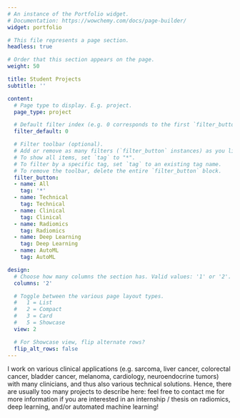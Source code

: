 ```yaml
---
# An instance of the Portfolio widget.
# Documentation: https://wowchemy.com/docs/page-builder/
widget: portfolio

# This file represents a page section.
headless: true

# Order that this section appears on the page.
weight: 50

title: Student Projects
subtitle: ''

content:
  # Page type to display. E.g. project.
  page_type: project

  # Default filter index (e.g. 0 corresponds to the first `filter_button` instance below).
  filter_default: 0

  # Filter toolbar (optional).
  # Add or remove as many filters (`filter_button` instances) as you like.
  # To show all items, set `tag` to "*".
  # To filter by a specific tag, set `tag` to an existing tag name.
  # To remove the toolbar, delete the entire `filter_button` block.
  filter_button:
  - name: All
    tag: '*'
  - name: Technical
    tag: Technical
  - name: Clinical
    tag: Clinical
  - name: Radiomics
    tag: Radiomics
  - name: Deep Learning
    tag: Deep Learning
  - name: AutoML
    tag: AutoML

design:
  # Choose how many columns the section has. Valid values: '1' or '2'.
  columns: '2'

  # Toggle between the various page layout types.
  #   1 = List
  #   2 = Compact
  #   3 = Card
  #   5 = Showcase
  view: 2

  # For Showcase view, flip alternate rows?
  flip_alt_rows: false
---
```


I work on various clinical applications (e.g. sarcoma, liver cancer, colorectal cancer, bladder cancer, melanoma, cardiology, neuroendocrine tumors) with many clinicians, and thus also various technical solutions. Hence, there are usually too many projects to describe here: feel free to contact me for more information if you are interested in an internship / thesis on radiomics, deep learning, and/or automated machine learning!
